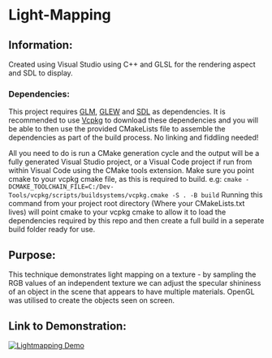 # Light-Mapping

## Information:
Created using Visual Studio using C++ and GLSL for the rendering aspect and SDL to display.

### Dependencies:
This project requires [GLM](https://glm.g-truc.net/0.9.9/index.html), [GLEW](http://glew.sourceforge.net/) and [SDL](https://www.libsdl.org/download-2.0.php) as dependencies. It is recommended to use [Vcpkg](https://vcpkg.io/en/index.html) to download these dependencies and you will be able to then use the provided CMakeLists file to assemble the dependencies as part of the build process. No linking and fiddling needed!

All you need to do is run a CMake generation cycle and the output will be a fully generated Visual Studio project, or a Visual Code project if run from within Visual Code using the CMake tools extension. Make sure you point cmake to your vcpkg cmake file, as this is required to build. e.g:
`cmake -DCMAKE_TOOLCHAIN_FILE=C:/Dev-Tools/vcpkg/scripts/buildsystems/vcpkg.cmake -S . -B build`
Running this command from your project root directory (Where your CMakeLists.txt lives) will point cmake to your vcpkg cmake to allow it to load the dependencies required by this repo and then create a full build in a seperate build folder ready for use.

## Purpose:
This technique demonstrates light mapping on a texture - by sampling the RGB values of an independent texture we can adjust the specular shininess of an object in the scene that appears to have multiple materials. OpenGL was utilised to create the objects seen on screen.

## Link to Demonstration:
[![Lightmapping Demo](https://img.youtube.com/vi/qNBKvKMv5Ag/0.jpg)](https://www.youtube.com/watch?v=qNBKvKMv5Ag "Lightmapping Demo")
